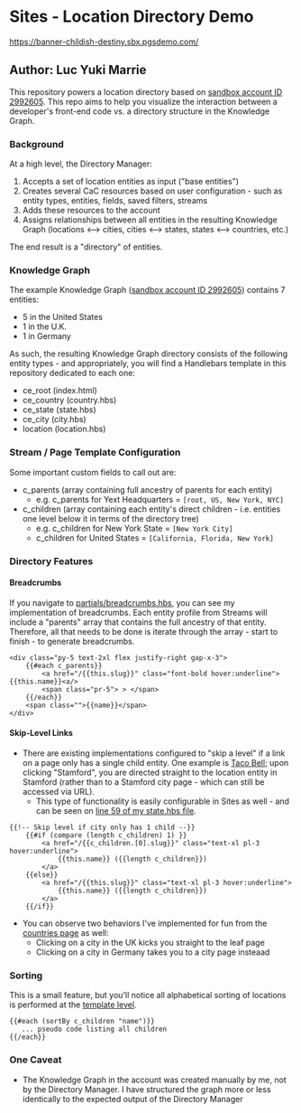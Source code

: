 # Sites - Location Directory Demo
https://banner-childish-destiny.sbx.pgsdemo.com/

## Author: Luc Yuki Marrie

This repository powers a location directory based on [sandbox account ID 2992605](https://sandbox.yext.com/s/2992605/entities2#).
This repo aims to help you visualize the interaction between a developer's front-end code vs. a directory structure in the Knowledge Graph.

### Background
At a high level, the Directory Manager:
1. Accepts a set of location entities as input ("base entities")
2. Creates several CaC resources based on user configuration - such as entity types, entities, fields, saved filters, streams
3. Adds these resources to the account
4. Assigns relationships between all entities in the resulting Knowledge Graph (locations <--> cities, cities <--> states, states <--> countries, etc.)

The end result is a "directory" of entities. 

### Knowledge Graph
The example Knowledge Graph ([sandbox account ID 2992605](https://sandbox.yext.com/s/2992605/entities2#)) contains 7 entities:
- 5 in the United States
- 1 in the U.K.
- 1 in Germany

As such, the resulting Knowledge Graph directory consists of the following entity types - and appropriately, you will find a Handlebars template in this repository dedicated to each one:
- ce_root (index.html)
- ce_country (country.hbs)
- ce_state (state.hbs)
- ce_city (city.hbs)
- location (location.hbs)

### Stream / Page Template Configuration
Some important custom fields to call out are:
- c_parents (array containing full ancestry of parents for each entity)
  - e.g. c_parents for Yext Headquarters = `[root, US, New York, NYC]`
- c_children (array containing each entity's direct children - i.e. entities one level below it in terms of the directory tree)
  - e.g. c_children for New York State = `[New York City]`
  - c_children for United States = `[California, Florida, New York]`

### Directory Features
#### Breadcrumbs
If you navigate to [partials/breadcrumbs.hbs](https://github.com/lymarrie/directory-demo/blob/main/partials/breadcrumbs.hbs), you can see my implementation of breadcrumbs. Each entity profile from Streams will include a "parents" array that contains the full ancestry of that entity. Therefore, all that needs to be done is iterate through the array - start to finish - to generate breadcrumbs.

```
<div class="py-5 text-2xl flex justify-right gap-x-3">
    {{#each c_parents}}
        <a href="/{{this.slug}}" class="font-bold hover:underline">{{this.name}}<a/>
        <span class="pr-5"> > </span>
    {{/each}}
    <span class="">{{name}}</span>
</div>
```

#### Skip-Level Links
- There are existing implementations configured to "skip a level" if a link on a page only has a single child entity. One example is [Taco Bell](https://locations.tacobell.com/ct.html); upon clicking "Stamford", you are directed straight to the location entity in Stamford (rather than to a Stamford city page - which can still be accessed via URL).
  - This type of functionality is easily configurable in Sites as well - and can be seen on [line 59 of my state.hbs file](https://github.com/lymarrie/directory-demo/blob/main/templates/state.hbs#L59).
```    
{{!-- Skip level if city only has 1 child --}}
    {{#if (compare (length c_children) 1) }}
        <a href="/{{c_children.[0].slug}}" class="text-xl pl-3 hover:underline">
            {{this.name}} ({{length c_children}})
        </a>
    {{else}}
        <a href="/{{this.slug}}" class="text-xl pl-3 hover:underline">
            {{this.name}} ({{length c_children}})
        </a>                
    {{/if}}
```
- You can observe two behaviors I've implemented for fun from the [countries page](https://github.com/lymarrie/directory-demo/blob/main/templates/country.hbs) as well:
  - Clicking on a city in the UK kicks you straight to the leaf page
  - Clicking on a city in Germany takes you to a city page insteaad 

### Sorting
This is a small feature, but you'll notice all alphabetical sorting of locations is performed at the [template level](https://github.com/lymarrie/directory-demo/blob/main/templates/country.hbs#L68).
```
{{#each (sortBy c_children "name")}}
   ... pseudo code listing all children
{{/each}}
```

### One Caveat
- The Knowledge Graph in the account was created manually by me, not by the Directory Manager. I have structured the graph more or less identically to the expected output of the Directory Manager 
